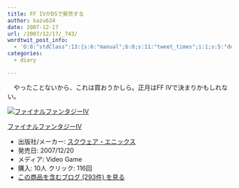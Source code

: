 ```yaml
---
title: FF IVがDSで発売する
author: kazu634
date: 2007-12-17
url: /2007/12/17/_743/
wordtwit_post_info:
  - 'O:8:"stdClass":13:{s:6:"manual";b:0;s:11:"tweet_times";i:1;s:5:"delay";i:0;s:7:"enabled";i:1;s:10:"separation";s:2:"60";s:7:"version";s:3:"3.7";s:14:"tweet_template";b:0;s:6:"status";i:2;s:6:"result";a:0:{}s:13:"tweet_counter";i:2;s:13:"tweet_log_ids";a:1:{i:0;i:3483;}s:9:"hash_tags";a:0:{}s:8:"accounts";a:1:{i:0;s:7:"kazu634";}}'
categories:
  - diary

---
```

<div class="section">
<p>
    　やったことないから、これは買おうかしら。正月はFF IVで決まりかもしれない。
</p>
  
<div class="hatena-asin-detail">
<a href="http://www.amazon.co.jp/dp/B000QHRDZC/?tag=hatena_st1-22&ascsubtag=d-7ibv" onclick="__gaTracker('send', 'event', 'outbound-article', 'http://www.amazon.co.jp/dp/B000QHRDZC/?tag=hatena_st1-22&ascsubtag=d-7ibv', '');"><img src="https://images-na.ssl-images-amazon.com/images/I/61TEkX8LKCL._SL160_.jpg" class="hatena-asin-detail-image" alt="ファイナルファンタジーIV" title="ファイナルファンタジーIV" /></a></p> 
    
<div class="hatena-asin-detail-info">
<p class="hatena-asin-detail-title">
<a href="http://www.amazon.co.jp/dp/B000QHRDZC/?tag=hatena_st1-22&ascsubtag=d-7ibv" onclick="__gaTracker('send', 'event', 'outbound-article', 'http://www.amazon.co.jp/dp/B000QHRDZC/?tag=hatena_st1-22&ascsubtag=d-7ibv', 'ファイナルファンタジーIV');">ファイナルファンタジーIV</a>
</p>
      
<ul>
<li>
<span class="hatena-asin-detail-label">出版社/メーカー:</span> <a href="http://d.hatena.ne.jp/keyword/%A5%B9%A5%AF%A5%A6%A5%A7%A5%A2%A1%A6%A5%A8%A5%CB%A5%C3%A5%AF%A5%B9" onclick="__gaTracker('send', 'event', 'outbound-article', 'http://d.hatena.ne.jp/keyword/%A5%B9%A5%AF%A5%A6%A5%A7%A5%A2%A1%A6%A5%A8%A5%CB%A5%C3%A5%AF%A5%B9', 'スクウェア・エニックス');" class="keyword">スクウェア・エニックス</a>
</li>
<li>
<span class="hatena-asin-detail-label">発売日:</span> 2007/12/20
</li>
<li>
<span class="hatena-asin-detail-label">メディア:</span> Video Game
</li>
<li>
<span class="hatena-asin-detail-label">購入</span>: 10人 <span class="hatena-asin-detail-label">クリック</span>: 116回
</li>
<li>
<a href="http://d.hatena.ne.jp/asin/B000QHRDZC" onclick="__gaTracker('send', 'event', 'outbound-article', 'http://d.hatena.ne.jp/asin/B000QHRDZC', 'この商品を含むブログ (293件) を見る');" target="_blank">この商品を含むブログ (293件) を見る</a>
</li>
</ul>
</div>
    
<div class="hatena-asin-detail-foot">
</div>
</div>
</div>
